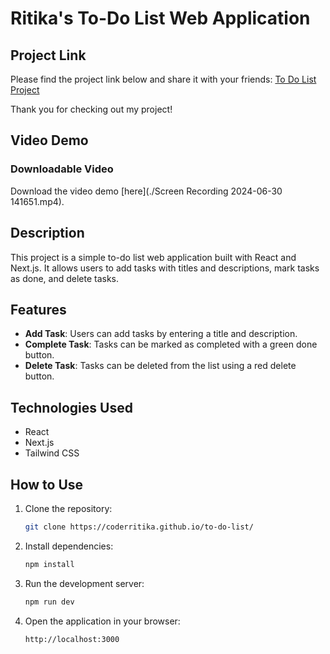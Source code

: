 # Ritika's To-Do List Web Application

## Project Link

Please find the project link below and share it with your friends:
[To Do List Project]((https://coderritika.github.io/to-do-list/)) <!-- Replace with your project link -->


Thank you for checking out my project! 

## Video Demo

### Downloadable Video

Download the video demo [here](./Screen Recording 2024-06-30 141651.mp4).


## Description
This project is a simple to-do list web application built with React and Next.js. It allows users to add tasks with titles and descriptions, mark tasks as done, and delete tasks.

## Features
- **Add Task**: Users can add tasks by entering a title and description.
- **Complete Task**: Tasks can be marked as completed with a green done button.
- **Delete Task**: Tasks can be deleted from the list using a red delete button.

## Technologies Used
- React
- Next.js
- Tailwind CSS

## How to Use
1. Clone the repository:
   ```sh
   git clone https://coderritika.github.io/to-do-list/

2. Install dependencies:
   ```sh
   npm install

3. Run the development server:
   ```sh
   npm run dev

4. Open the application in your browser:
   ```sh
   http://localhost:3000
